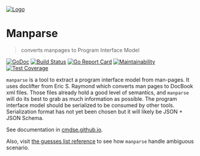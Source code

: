 [![Logo](https://cdn.rawgit.com/cmdse/cmdse-logo/db121a8e/cmdse.ico.svg)](https://github.com/cmdse)

# Manparse


> converts manpages to Program Interface Model

[![GoDoc](https://godoc.org/github.com/cmdse/manparse?status.svg)](https://godoc.org/github.com/cmdse/manparse)
[![Build Status](https://travis-ci.org/cmdse/manparse.svg?branch=master)](https://travis-ci.org/cmdse/manparse)
[![Go Report Card](https://goreportcard.com/badge/github.com/cmdse/manparse)](https://goreportcard.com/report/github.com/cmdse/manparse)
[![Maintainability](https://api.codeclimate.com/v1/badges/b07e1f08a9b118679e17/maintainability)](https://codeclimate.com/github/cmdse/manparse/maintainability)
[![Test Coverage](https://api.codeclimate.com/v1/badges/b07e1f08a9b118679e17/test_coverage)](https://codeclimate.com/github/cmdse/manparse/test_coverage)

`manparse` is a tool to extract a program interface model from man-pages. It uses doclifter from Eric S. Raymond which converts man pages to DocBook xml files. Those files already hold a good level of semantics, and `manparse` will do its best to grab as much information as possible. The program interface model should be serialized to be consumed by other tools. Serialization format has not yet been chosen but it will likely be JSON + JSON Schema.

See documentation in [cmdse.github.io](https://cmdse.github.io/pages/manparse-cli.html).

Also, visit [the guesses list reference](/GUESSES.MD) to see how `manparse` handle ambiguous scenario.
